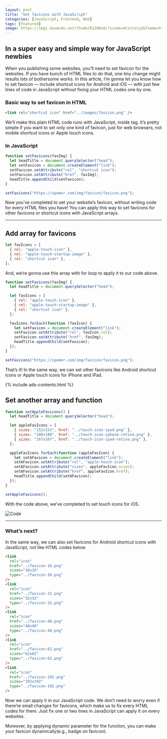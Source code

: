```yaml
---
layout: post
title: "Set favicons with JavaScript"
categories: [JavaScript, Frontend, Web]
tags: [featured]
image: https://img1.daumcdn.net/thumb/R1280x0/?scode=mtistory2&fname=https%3A%2F%2Fblog.kakaocdn.net%2Fdn%2FCtGvV%2FbtrfrdXITqu%2FpdwU5g9NL1GNdJhLPa3CX0%2Fimg.png
---
```


## In a super easy and simple way for JavaScript newbies

When you publishing some websites, you’ll need to set favicon for the websites. If you have bunch of HTML files to do that, one tiny change might results lots of bothersome works. In this article, I’m gonna let you know how to set favicon — include shortcut icons for Android and iOS — with just few lines of code in JavaScript without fixing your HTML codes one by one.

### Basic way to set favicon in HTML

```html
<link rel="shortcut icon" href="../images/favicon.png" />
```

We’ll make this plain HTML code runs with JavaScript, inside <head> tag. It’s pretty simple if you want to set only one kind of favicon, just for web browsers, not mobile shortcut icons or Apple touch icons.

### In JavaScript

```javascript
function setFavicons(favImg) {
  let headTitle = document.querySelector("head");
  let setFavicon = document.createElement("link");
  setFavicon.setAttribute("rel", "shortcut icon");
  setFavicon.setAttribute("href", favImg);
  headTitle.appendChild(setFavicon);
}

setFavicons("https://spemer.com/img/favicon/favicon.png");
```

Now you’ve completed to set your website’s favicon, without writing code for every HTML files you have! You can apply this way to set favicons for other favicons or shortcut icons with JavaScript arrays.

---

## Add array for favicons

```javascript
let favIcons = [
  { rel: "apple-touch-icon" },
  { rel: "apple-touch-startup-image" },
  { rel: "shortcut icon" },
];
```

And, we’re gonna use this array with for loop to apply it to our code above.

```javascript
function setFavicons(favImg) {
  let headTitle = document.querySelector("head");

  let favIcons = [
    { rel: "apple-touch-icon" },
    { rel: "apple-touch-startup-image" },
    { rel: "shortcut icon" },
  ];

  favIcons.forEach(function (favIcon) {
    let setFavicon = document.createElement("link");
    setFavicon.setAttribute("rel", favIcon.rel);
    setFavicon.setAttribute("href", favImg);
    headTitle.appendChild(setFavicon);
  });
}

setFavicons("https://spemer.com/img/favicon/favicon.png");
```

That’s it! In the same way, we can set other favicons like Android shortcut icons or Apple touch icons for iPhone and iPad.

{% include ads-contents.html %}

## Set another array and function

```javascript
function setAppleFavicons() {
  let headTitle = document.querySelector("head");

  let appleFavIcons = [
    { sizes: "152x152", href: "../touch-icon-ipad.png" },
    { sizes: "180x180", href: "../touch-icon-iphone-retina.png" },
    { sizes: "167x167", href: "../touch-icon-ipad-retina.png" },
  ];

  appleFavIcons.forEach(function (appleFavIcon) {
    let setAFavicon = document.createElement("link");
    setAFavicon.setAttribute("rel", "apple-touch-icon");
    setAFavicon.setAttribute("sizes", appleFavIcon.sizes);
    setAFavicon.setAttribute("href", appleFavIcon.href);
    headTitle.appendChild(setAFavicon);
  });
}

setAppleFavicons();
```

With the code above, we’ve completed to set touch icons for iOS.

![Code](https://img1.daumcdn.net/thumb/R1280x0/?scode=mtistory2&fname=https%3A%2F%2Fblog.kakaocdn.net%2Fdn%2FCtGvV%2FbtrfrdXITqu%2FpdwU5g9NL1GNdJhLPa3CX0%2Fimg.png)

---

### What’s next?

In the same way, we can also set favicons for Android shortcut icons with JavaScript, not like HTML codes below.

```html
<link
  rel="icon"
  href="../favicon-16.png"
  sizes="16x16"
  type="../favicon-16.png"
/>
<link
  rel="icon"
  href="../favicon-32.png"
  sizes="32x32"
  type="../favicon-32.png"
/>
<link
  rel="icon"
  href="../favicon-48.png"
  sizes="48x48"
  type="../favicon-48.png"
/>
<link
  rel="icon"
  href="../favicon-62.png"
  sizes="62x62"
  type="../favicon-62.png"
/>
<link
  rel="icon"
  href="../favicon-192.png"
  sizes="192x192"
  type="../favicon-192.png"
/>
```

Now we can apply it in our JavaScript code. We don’t need to worry even if there’re small changes for favicons, which make us to fix every HTML codes for them. Just fix one or two lines in JavaScript can apply it on every websites.

Moreover, by applying dynamic parameter for the function, you can make your favicon dynamically(e.g., badge on favicon).
